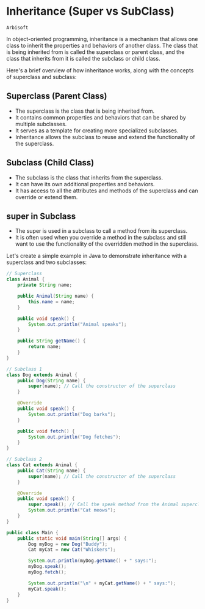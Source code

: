 # Inheritance (Super vs SubClass)
`Arbisoft`

In object-oriented programming, inheritance is a mechanism that allows one class to inherit the properties and behaviors of another class. The class that is being inherited from is called the superclass or parent class, and the class that inherits from it is called the subclass or child class.

Here's a brief overview of how inheritance works, along with the concepts of superclass and subclass:

## Superclass (Parent Class)

- The superclass is the class that is being inherited from.
- It contains common properties and behaviors that can be shared by multiple subclasses.
- It serves as a template for creating more specialized subclasses.
- Inheritance allows the subclass to reuse and extend the functionality of the superclass.

## Subclass (Child Class)

- The subclass is the class that inherits from the superclass.
- It can have its own additional properties and behaviors.
- It has access to all the attributes and methods of the superclass and can override or extend them.

## super in Subclass

- The super is used in a subclass to call a method from its superclass.
- It is often used when you override a method in the subclass and still want to use the functionality of the overridden method in the superclass.

Let's create a simple example in Java to demonstrate inheritance with a superclass and two subclasses:

```java
// Superclass
class Animal {
    private String name;

    public Animal(String name) {
        this.name = name;
    }

    public void speak() {
        System.out.println("Animal speaks");
    }

    public String getName() {
        return name;
    }
}

// Subclass 1
class Dog extends Animal {
    public Dog(String name) {
        super(name); // Call the constructor of the superclass
    }

    @Override
    public void speak() {
        System.out.println("Dog barks");
    }

    public void fetch() {
        System.out.println("Dog fetches");
    }
}

// Subclass 2
class Cat extends Animal {
    public Cat(String name) {
        super(name); // Call the constructor of the superclass
    }

    @Override
    public void speak() {
        super.speak(); // Call the speak method from the Animal superclass
        System.out.println("Cat meows");
    }
}

public class Main {
    public static void main(String[] args) {
        Dog myDog = new Dog("Buddy");
        Cat myCat = new Cat("Whiskers");

        System.out.println(myDog.getName() + " says:");
        myDog.speak();
        myDog.fetch();

        System.out.println("\n" + myCat.getName() + " says:");
        myCat.speak();
    }
}
```


